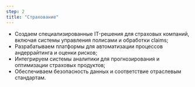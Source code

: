```yaml
---
step: 2
title: "Страхование"
---
```


- Создаем специализированные IT-решения для страховых компаний, включая системы управления полисами и обработки claims;  
- Разрабатываем платформы для автоматизации процессов андеррайтинга и оценки рисков;  
- Интегрируем системы аналитики для прогнозирования и оптимизации страховых продуктов;  
- Обеспечиваем безопасность данных и соответствие отраслевым стандартам.  
